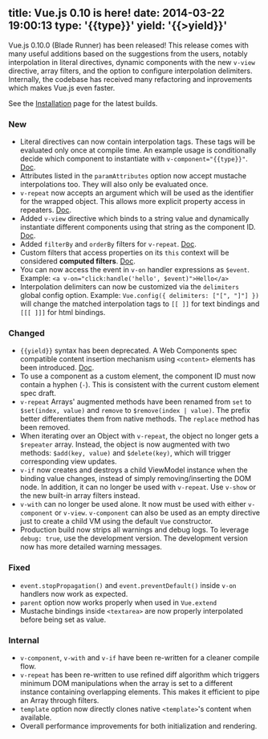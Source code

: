 title: Vue.js 0.10 is here!
date: 2014-03-22 19:00:13
type: '{{type}}'
yield: '{{>yield}}'
---

Vue.js 0.10.0 (Blade Runner) has been released! This release comes with many useful additions based on the suggestions from the users, notably interpolation in literal directives, dynamic components with the new `v-view` directive, array filters, and the option to configure interpolation delimiters. Internally, the codebase has received many refactoring and inprovements which makes Vue.js even faster.

<!-- more -->

See the [Installation](/guide/installation.html) page for the latest builds.

### New

- Literal directives can now contain interpolation tags. These tags will be evaluated only once at compile time. An example usage is conditionally decide which component to instantiate with `v-component="{{type}}"`. [Doc](/guide/directives.html#literal-directives).
- Attributes listed in the `paramAttributes` option now accept mustache interpolations too. They will also only be evaluated once.
- `v-repeat` now accepts an argument which will be used as the identifier for the wrapped object. This allows more explicit property access in repeaters. [Doc](/guide/list.html#using-an-identifier).
- Added `v-view` directive which binds to a string value and dynamically instantiate different components using that string as the component ID. [Doc](/api/directives.html#v-view).
- Added `filterBy` and `orderBy` filters for `v-repeat`. [Doc](/api/filters.html#filterby).
- Custom filters that access properties on its `this` context will be considered **computed filters**. [Doc](/guide/filters.html#computed-filters).
- You can now access the event in `v-on` handler expressions as `$event`. Example: `<a v-on="click:handle('hello', $event)">Hello</a>`
- Interpolation delimiters can now be customized via the `delimiters` global config option. Example: `Vue.config({ delimiters: ["[", "]"] })` will change the matched interpolation tags to `[[ ]]` for text bindings and `[[[ ]]]` for html bindings.

### Changed

- `{{yield}}` syntax has been deprecated. A Web Components spec compatible content insertion mechanism using `<content>` elements has been introduced. [Doc](/guide/composition.html#content-insertion-points).
- To use a component as a custom element, the component ID must now contain a hyphen (`-`). This is consistent with the current custom element spec draft.
- `v-repeat` Arrays' augmented methods have been renamed from `set` to `$set(index, value)` and `remove` to `$remove(index | value)`. The prefix better differentiates them from native methods. The `replace` method has been removed.
- When iterating over an Object with `v-repeat`, the object no longer gets a `$repeater` array. Instead, the object is now augmented with two methods: `$add(key, value)` and `$delete(key)`, which will trigger corresponding view updates.
- `v-if` now creates and destroys a child ViewModel instance when the binding value changes, instead of simply removing/inserting the DOM node. In addition, it can no longer be used with `v-repeat`. Use `v-show` or the new built-in array filters instead.
- `v-with` can no longer be used alone. It now must be used with either `v-component` or `v-view`. `v-component` can also be used as an empty directive just to create a child VM using the default `Vue` constructor.
- Production build now strips all warnings and debug logs. To leverage `debug: true`, use the development version. The development version now has more detailed warning messages.

### Fixed

- `event.stopPropagation()` and `event.preventDefault()` inside `v-on` handlers now work as expected.
- `parent` option now works properly when used in `Vue.extend`
- Mustache bindings inside `<textarea>` are now properly interpolated before being set as value.

### Internal

- `v-component`, `v-with` and `v-if` have been re-written for a cleaner compile flow.
- `v-repeat` has been re-written to use refined diff algorithm which triggers minimum DOM manipulations when the array is set to a different instance containing overlapping elements. This makes it efficient to pipe an Array through filters.
- `template` option now directly clones native `<template>`'s content when available.
- Overall performance improvements for both initialization and rendering.